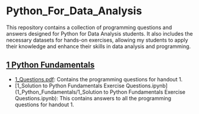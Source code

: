 # Python_For_Data_Analysis
This repository contains a collection of programming questions and answers designed for Python for Data Analysis students. It also includes the necessary datasets for hands-on exercises, allowing my students to apply their knowledge and enhance their skills in data analysis and programming.
## [1 Python Fundamentals](1_Python_Fundamentals)
- [1_Questions.pdf](1_Python_Fundamentals/1_Questions.pdf): Contains the programming questions for handout 1.
- [1_Solution to Python Fundamentals Exercise Questions.ipynb](1_Python_Fundamentals/1_Solution to Python Fundamentals Exercise Questions.ipynb): This contains answers to all the programming questions for handout 1.
